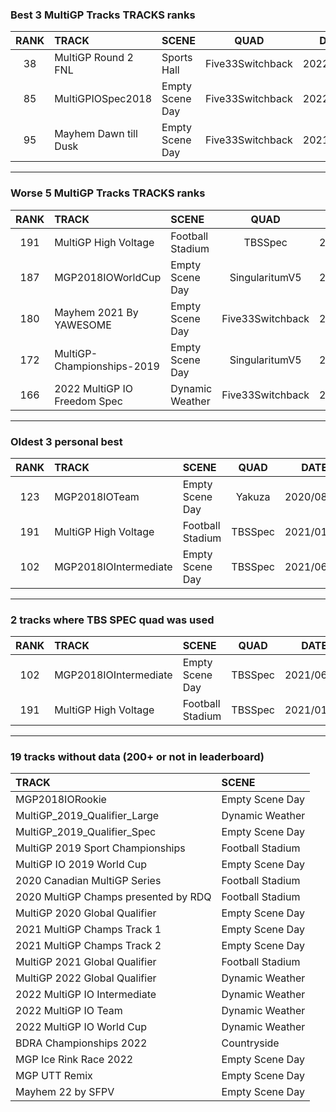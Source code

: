 ### Best 3 MultiGP Tracks TRACKS ranks
|RANK|TRACK|SCENE|QUAD|DATE|
|:---:|:---|:---|:---:|:---:|
|38|MultiGP Round 2 FNL|Sports Hall|Five33Switchback|2022/02/12|
|85|MultiGPIOSpec2018|Empty Scene Day|Five33Switchback|2022/06/04|
|95|Mayhem Dawn till Dusk|Empty Scene Day|Five33Switchback|2021/12/28|
---
### Worse 5 MultiGP Tracks TRACKS ranks
|RANK|TRACK|SCENE|QUAD|DATE|
|:---:|:---|:---|:---:|:---:|
|191|MultiGP High Voltage|Football Stadium|TBSSpec|2021/01/01|
|187|MGP2018IOWorldCup|Empty Scene Day|SingularitumV5|2021/08/08|
|180|Mayhem 2021 By YAWESOME|Empty Scene Day|Five33Switchback|2022/04/02|
|172|MultiGP-Championships-2019|Empty Scene Day|SingularitumV5|2021/09/25|
|166|2022 MultiGP IO Freedom Spec|Dynamic Weather|Five33Switchback|2022/05/31|
---
### Oldest 3 personal best
|RANK|TRACK|SCENE|QUAD|DATE|
|:---:|:---|:---|:---:|:---:|
|123|MGP2018IOTeam|Empty Scene Day|Yakuza|2020/08/31|
|191|MultiGP High Voltage|Football Stadium|TBSSpec|2021/01/01|
|102|MGP2018IOIntermediate|Empty Scene Day|TBSSpec|2021/06/13|
---
### 2 tracks where TBS SPEC quad was used
|RANK|TRACK|SCENE|QUAD|DATE|
|:---:|:---|:---|:---:|:---:|
|102|MGP2018IOIntermediate|Empty Scene Day|TBSSpec|2021/06/13|
|191|MultiGP High Voltage|Football Stadium|TBSSpec|2021/01/01|
---
### 19 tracks without data (200+ or not in leaderboard)
|TRACK|SCENE|
|:---|:---|
|MGP2018IORookie|Empty Scene Day|
|MultiGP_2019_Qualifier_Large|Dynamic Weather|
|MultiGP_2019_Qualifier_Spec|Empty Scene Day|
|MultiGP 2019 Sport Championships|Football Stadium|
|MultiGP IO 2019 World Cup|Empty Scene Day|
|2020 Canadian MultiGP Series|Football Stadium|
|2020 MultiGP Champs presented by RDQ|Football Stadium|
|MultiGP 2020 Global Qualifier|Empty Scene Day|
|2021 MultiGP Champs Track 1|Empty Scene Day|
|2021 MultiGP Champs Track 2|Empty Scene Day|
|MultiGP 2021 Global Qualifier|Football Stadium|
|MultiGP 2022 Global Qualifier|Dynamic Weather|
|2022 MultiGP IO Intermediate|Dynamic Weather|
|2022 MultiGP IO Team|Dynamic Weather|
|2022 MultiGP IO World Cup|Dynamic Weather|
|BDRA Championships 2022|Countryside|
|MGP Ice Rink Race 2022|Empty Scene Day|
|MGP UTT Remix|Empty Scene Day|
|Mayhem 22 by SFPV|Empty Scene Day|
